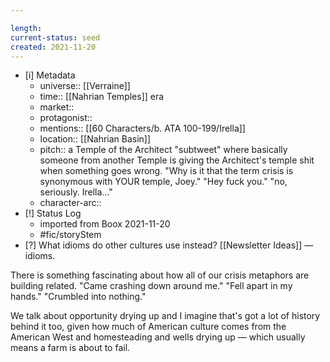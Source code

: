 ```yaml
---

length:
current-status: seed
created: 2021-11-20
---
```


- [i] Metadata
	- universe:: [[Verraine]]
	- time:: [[Nahrian Temples]] era
	- market::
	- protagonist:: 
	- mentions:: [[60 Characters/b. ATA 100-199/Irella]]
	- location:: [[Nahrian Basin]]
	- pitch:: a Temple of the Architect "subtweet" where basically someone from another Temple is giving the Architect's temple shit when something goes wrong. "Why is it that the term crisis is synonymous with YOUR temple, Joey." "Hey fuck you." "no, seriously. Irella..."
	- character-arc::
- [!] Status Log
	- imported from Boox 2021-11-20
	- #fic/storyStem 
- [?] What idioms do other cultures use instead? [[Newsletter Ideas]] — idioms. 


There is something fascinating about how all of our crisis metaphors are building related. "Came crashing down around me." "Fell apart in my hands." "Crumbled into nothing." 

We talk about opportunity drying up and I imagine that's got a lot of history behind it too, given how much of American culture comes from the American West and homesteading and wells drying up — which usually means a farm is about to fail. 

